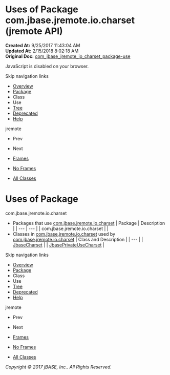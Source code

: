 # Uses of Package com.jbase.jremote.io.charset (jremote   API)

**Created At:** 9/25/2017 11:43:04 AM  
**Updated At:** 2/15/2018 8:02:18 AM  
**Original Doc:** [com_jbase_jremote_io_charset_package-use](https://docs.jbase.com/39251-charset/com_jbase_jremote_io_charset_package-use)  

<!--<br>    try {<br>        if (location.href.indexOf('is-external=true') == -1) {<br>            parent.document.title="Uses of Package com.jbase.jremote.io.charset (jremote   API)";<br>        }<br>    }<br>    catch(err) {<br>    }<br>//-->
JavaScript is disabled on your browser.

Skip navigation links

- [Overview](../../../../../overview-summary.html)
- [Package](./../com.jbase.jremote.io.charset-%28jremote---api%29)
- Class
- Use
- [Tree](./../com.jbase.jremote.io.charset-class-hierarchy-%28jremote---api%29)
- [Deprecated](../../../../../deprecated-list.html)
- [Help](../../../../../help-doc.html)


jremote <br>

- Prev
- Next


- [Frames](./.)
- [No Frames](./.)


- [All Classes](../../../../../allclasses-noframe.html)


<!--<br>  allClassesLink = document.getElementById("allclasses\_navbar\_top");<br>  if(window==top) {<br>    allClassesLink.style.display = "block";<br>  }<br>  else {<br>    allClassesLink.style.display = "none";<br>  }<br>  //-->

# Uses of Package
com.jbase.jremote.io.charset

- Packages that use [com.jbase.jremote.io.charset](./../com.jbase.jremote.io.charset-%28jremote---api%29) | Package | Description |
| --- | --- |
| com.jbase.jremote.io.charset |   |
- Classes in [com.jbase.jremote.io.charset](./../com.jbase.jremote.io.charset-%28jremote---api%29) used by [com.jbase.jremote.io.charset](./../com.jbase.jremote.io.charset-%28jremote---api%29) | Class and Description |
| --- |
| [JbaseCharset](../../../../../com/jbase/jremote/io/charset/class-use/JbaseCharset.html#com.jbase.jremote.io.charset)  |
| [JbasePrivateUseCharset](../../../../../com/jbase/jremote/io/charset/class-use/JbasePrivateUseCharset.html#com.jbase.jremote.io.charset)  |

Skip navigation links

- [Overview](../../../../../overview-summary.html)
- [Package](./../com.jbase.jremote.io.charset-%28jremote---api%29)
- Class
- Use
- [Tree](./../com.jbase.jremote.io.charset-class-hierarchy-%28jremote---api%29)
- [Deprecated](../../../../../deprecated-list.html)
- [Help](../../../../../help-doc.html)


jremote <br>

- Prev
- Next


- [Frames](./.)
- [No Frames](./.)


- [All Classes](../../../../../allclasses-noframe.html)


<!--<br>  allClassesLink = document.getElementById("allclasses\_navbar\_bottom");<br>  if(window==top) {<br>    allClassesLink.style.display = "block";<br>  }<br>  else {<br>    allClassesLink.style.display = "none";<br>  }<br>  //-->

*Copyright © 2017 jBASE, Inc.. All Rights Reserved.*
